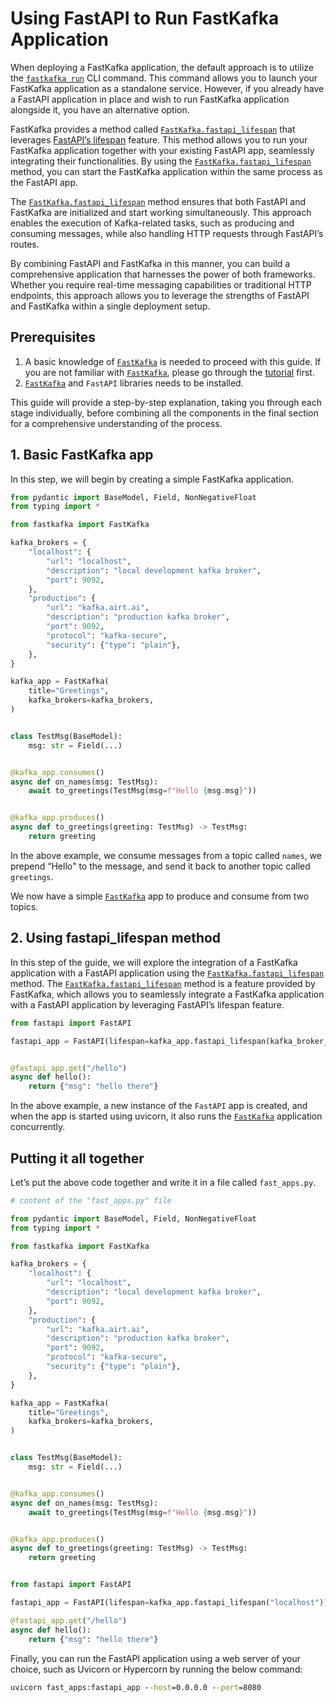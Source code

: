 # Using FastAPI to Run FastKafka Application

<!-- WARNING: THIS FILE WAS AUTOGENERATED! DO NOT EDIT! -->

When deploying a FastKafka application, the default approach is to
utilize the [`fastkafka run`](/docs/cli/fastkafka#fastkafka-run) CLI
command. This command allows you to launch your FastKafka application as
a standalone service. However, if you already have a FastAPI application
in place and wish to run FastKafka application alongside it, you have an
alternative option.

FastKafka provides a method called
[`FastKafka.fastapi_lifespan`](../api/fastkafka/FastKafka.md/#fastkafka._application.app.FastKafka.fastapi_lifespan)
that leverages [FastAPI’s
lifespan](https://fastapi.tiangolo.com/advanced/events/#lifespan-events)
feature. This method allows you to run your FastKafka application
together with your existing FastAPI app, seamlessly integrating their
functionalities. By using the
[`FastKafka.fastapi_lifespan`](../api/fastkafka/FastKafka.md/#fastkafka._application.app.FastKafka.fastapi_lifespan)
method, you can start the FastKafka application within the same process
as the FastAPI app.

The
[`FastKafka.fastapi_lifespan`](../api/fastkafka/FastKafka.md/#fastkafka._application.app.FastKafka.fastapi_lifespan)
method ensures that both FastAPI and FastKafka are initialized and start
working simultaneously. This approach enables the execution of
Kafka-related tasks, such as producing and consuming messages, while
also handling HTTP requests through FastAPI’s routes.

By combining FastAPI and FastKafka in this manner, you can build a
comprehensive application that harnesses the power of both frameworks.
Whether you require real-time messaging capabilities or traditional HTTP
endpoints, this approach allows you to leverage the strengths of FastAPI
and FastKafka within a single deployment setup.

## Prerequisites

1.  A basic knowledge of
    [`FastKafka`](../api/fastkafka/FastKafka.md/#fastkafka.FastKafka)
    is needed to proceed with this guide. If you are not familiar with
    [`FastKafka`](../api/fastkafka/FastKafka.md/#fastkafka.FastKafka),
    please go through the [tutorial](/docs#tutorial) first.
2.  [`FastKafka`](../api/fastkafka/FastKafka.md/#fastkafka.FastKafka)
    and `FastAPI` libraries needs to be installed.

This guide will provide a step-by-step explanation, taking you through
each stage individually, before combining all the components in the
final section for a comprehensive understanding of the process.

## 1. Basic FastKafka app

In this step, we will begin by creating a simple FastKafka application.

``` python
from pydantic import BaseModel, Field, NonNegativeFloat
from typing import *

from fastkafka import FastKafka

kafka_brokers = {
    "localhost": {
        "url": "localhost",
        "description": "local development kafka broker",
        "port": 9092,
    },
    "production": {
        "url": "kafka.airt.ai",
        "description": "production kafka broker",
        "port": 9092,
        "protocol": "kafka-secure",
        "security": {"type": "plain"},
    },
}

kafka_app = FastKafka(
    title="Greetings",
    kafka_brokers=kafka_brokers,
)


class TestMsg(BaseModel):
    msg: str = Field(...)


@kafka_app.consumes()
async def on_names(msg: TestMsg):
    await to_greetings(TestMsg(msg=f"Hello {msg.msg}"))


@kafka_app.produces()
async def to_greetings(greeting: TestMsg) -> TestMsg:
    return greeting
```

In the above example, we consume messages from a topic called `names`,
we prepend “Hello" to the message, and send it back to another topic
called `greetings`.

We now have a simple
[`FastKafka`](../api/fastkafka/FastKafka.md/#fastkafka.FastKafka)
app to produce and consume from two topics.

## 2. Using fastapi_lifespan method

In this step of the guide, we will explore the integration of a
FastKafka application with a FastAPI application using the
[`FastKafka.fastapi_lifespan`](../api/fastkafka/FastKafka.md/#fastkafka._application.app.FastKafka.fastapi_lifespan)
method. The
[`FastKafka.fastapi_lifespan`](../api/fastkafka/FastKafka.md/#fastkafka._application.app.FastKafka.fastapi_lifespan)
method is a feature provided by FastKafka, which allows you to
seamlessly integrate a FastKafka application with a FastAPI application
by leveraging FastAPI’s lifespan feature.

``` python
from fastapi import FastAPI

fastapi_app = FastAPI(lifespan=kafka_app.fastapi_lifespan(kafka_broker_name="localhost"))


@fastapi_app.get("/hello")
async def hello():
    return {"msg": "hello there"}
```

In the above example, a new instance of the `FastAPI` app is created,
and when the app is started using uvicorn, it also runs the
[`FastKafka`](../api/fastkafka/FastKafka.md/#fastkafka.FastKafka)
application concurrently.

## Putting it all together

Let’s put the above code together and write it in a file called
`fast_apps.py`.

``` python
# content of the "fast_apps.py" file

from pydantic import BaseModel, Field, NonNegativeFloat
from typing import *

from fastkafka import FastKafka

kafka_brokers = {
    "localhost": {
        "url": "localhost",
        "description": "local development kafka broker",
        "port": 9092,
    },
    "production": {
        "url": "kafka.airt.ai",
        "description": "production kafka broker",
        "port": 9092,
        "protocol": "kafka-secure",
        "security": {"type": "plain"},
    },
}

kafka_app = FastKafka(
    title="Greetings",
    kafka_brokers=kafka_brokers,
)


class TestMsg(BaseModel):
    msg: str = Field(...)


@kafka_app.consumes()
async def on_names(msg: TestMsg):
    await to_greetings(TestMsg(msg=f"Hello {msg.msg}"))


@kafka_app.produces()
async def to_greetings(greeting: TestMsg) -> TestMsg:
    return greeting


from fastapi import FastAPI

fastapi_app = FastAPI(lifespan=kafka_app.fastapi_lifespan("localhost"))

@fastapi_app.get("/hello")
async def hello():
    return {"msg": "hello there"}
```

Finally, you can run the FastAPI application using a web server of your
choice, such as Uvicorn or Hypercorn by running the below command:

``` cmd
uvicorn fast_apps:fastapi_app --host=0.0.0.0 --port=8080
```
